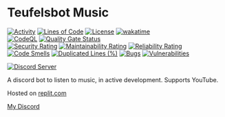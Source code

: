 # Teufelsbot Music
[![Activity](https://img.shields.io/github/commit-activity/m/Mephisto5558/Teufelsbot-Music)](https://github.com/Mephisto5558/Teufelsbot-Music/pulse)
[![Lines of Code](https://sonarcloud.io/api/project_badges/measure?project=Mephisto5558_Teufelsbot-Music&metric=ncloc)](https://sonarcloud.io/summary/new_code?id=Mephisto5558_Teufelsbot-Music)
[![License](https://img.shields.io/github/license/Mephisto5558/Teufelsbot-Music)](https://github.com/Mephisto5558/Teufelsbot-Music/blob/main/LICENSE)
[![wakatime](https://wakatime.com/badge/user/f9d04252-581b-43cf-8bc2-31351c68d2e6/project/31fa5bda-8015-4835-9ee0-0e830c0bfaf9.svg)](https://wakatime.com/badge/user/f9d04252-581b-43cf-8bc2-31351c68d2e6/project/31fa5bda-8015-4835-9ee0-0e830c0bfaf9)<br>
[![CodeQL](https://github.com/Mephisto5558/Teufelsbot-Music/actions/workflows/codeql-analysis.yml/badge.svg?branch=main)](https://github.com/Mephisto5558/Teufelsbot-Music/actions/workflows/codeql-analysis.yml)
[![Quality Gate Status](https://sonarcloud.io/api/project_badges/measure?project=Mephisto5558_Teufelsbot-Music&metric=alert_status)](https://sonarcloud.io/summary/new_code?id=Mephisto5558_Teufelsbot-Music)<br>
[![Security Rating](https://sonarcloud.io/api/project_badges/measure?project=Mephisto5558_Teufelsbot-Music&metric=security_rating)](https://sonarcloud.io/summary/new_code?id=Mephisto5558_Teufelsbot-Music)
[![Maintainability Rating](https://sonarcloud.io/api/project_badges/measure?project=Mephisto5558_Teufelsbot-Music&metric=sqale_rating)](https://sonarcloud.io/summary/new_code?id=Mephisto5558_Teufelsbot-Music)
[![Reliability Rating](https://sonarcloud.io/api/project_badges/measure?project=Mephisto5558_Teufelsbot-Music&metric=reliability_rating)](https://sonarcloud.io/summary/new_code?id=Mephisto5558_Teufelsbot-Music)<br>
[![Code Smells](https://sonarcloud.io/api/project_badges/measure?project=Mephisto5558_Teufelsbot-Music&metric=code_smells)](https://sonarcloud.io/summary/new_code?id=Mephisto5558_Teufelsbot-Music)
[![Duplicated Lines (%)](https://sonarcloud.io/api/project_badges/measure?project=Mephisto5558_Teufelsbot-Music&metric=duplicated_lines_density)](https://sonarcloud.io/summary/new_code?id=Mephisto5558_Teufelsbot-Music)
[![Bugs](https://sonarcloud.io/api/project_badges/measure?project=Mephisto5558_Teufelsbot&metric=bugs)](https://sonarcloud.io/summary/new_code?id=Mephisto5558_Teufelsbot-Music)
[![Vulnerabilities](https://sonarcloud.io/api/project_badges/measure?project=Mephisto5558_Teufelsbot-Music&metric=vulnerabilities)](https://sonarcloud.io/summary/new_code?id=Mephisto5558_Teufelsbot-Music)

[![Discord Server](https://discordapp.com/api/guilds/725378451988676609/widget.png?style=shield)](https://discord.gg/u6xjqzz)


A discord bot to listen to music, in active development. Supports YouTube.

Hosted on [replit.com](https://replit.com)

[My Discord](https://discord.gg/u6xjqzz)
